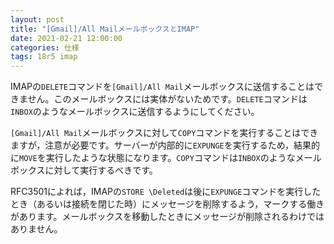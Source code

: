 ```yaml
---
layout: post
title: "[Gmail]/All MailメールボックスとIMAP"
date: 2021-02-21 12:00:00
categories: 仕様
tags: 18r5 imap
---
```


IMAPの`DELETE`コマンドを`[Gmail]/All Mail`メールボックスに送信することはできません。このメールボックスには実体がないためです。`DELETE`コマンドは`INBOX`のようなメールボックスに送信するようにしてください。

`[Gmail]/All Mail`メールボックスに対して`COPY`コマンドを実行することはできますが，注意が必要です。サーバーが内部的に`EXPUNGE`を実行するため，結果的に`MOVE`を実行したような状態になります。`COPY`コマンドは`INBOX`のようなメールボックスに対して実行するべきです。

RFC3501によれば，IMAPの`STORE \Deleted`は後に`EXPUNGE`コマンドを実行したとき（あるいは接続を閉じた時）にメッセージを削除するよう，マークする働きがあります。メールボックスを移動したときにメッセージが削除されるわけではありません。
